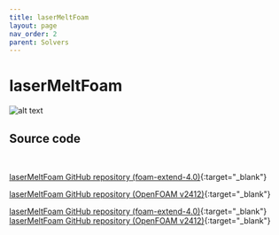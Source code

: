 ```yaml
---
title: laserMeltFoam
layout: page
nav_order: 2
parent: Solvers
---
```


# laserMeltFoam

![alt text](../example_sim.gif)


## Source code

<br>

[laserMeltFoam GitHub repository (foam-extend-4.0)](https://github.com/thaman1602/PBFSolvers/tree/main/OpenFOAM/thermofluid/solvers){:target="_blank"} 

[laserMeltFoam GitHub repository (OpenFOAM v2412)](https://github.com/laserbeamfoam/laserMeltFoam){:target="_blank"} 


[laserMeltFoam GitHub repository (foam-extend-4.0)](https://github.com/thaman1602/PBFSolvers/tree/main/OpenFOAM/thermofluid/solvers){:target="_blank"} <br>
[laserMeltFoam GitHub repository (OpenFOAM v2412)](https://github.com/laserbeamfoam/laserMeltFoam){:target="_blank"} 


